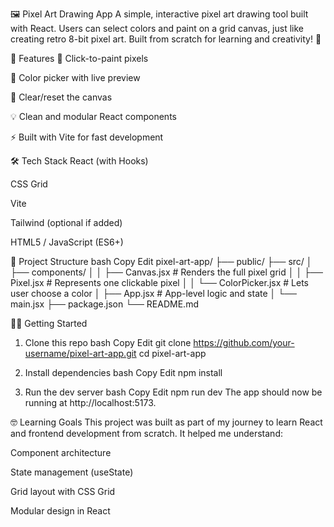 🖼️ Pixel Art Drawing App
A simple, interactive pixel art drawing tool built with React. Users can select colors and paint on a grid canvas, just like creating retro 8-bit pixel art. Built from scratch for learning and creativity! 🎨


🚀 Features
🎨 Click-to-paint pixels

🌈 Color picker with live preview

🧼 Clear/reset the canvas

💡 Clean and modular React components

⚡ Built with Vite for fast development

🛠️ Tech Stack
React (with Hooks)

CSS Grid

Vite

Tailwind (optional if added)

HTML5 / JavaScript (ES6+)

📂 Project Structure
bash
Copy
Edit
pixel-art-app/
├── public/
├── src/
│   ├── components/
│   │   ├── Canvas.jsx       # Renders the full pixel grid
│   │   ├── Pixel.jsx        # Represents one clickable pixel
│   │   └── ColorPicker.jsx  # Lets user choose a color
│   ├── App.jsx              # App-level logic and state
│   └── main.jsx
├── package.json
└── README.md

🧑‍💻 Getting Started
1. Clone this repo
bash
Copy
Edit
git clone https://github.com/your-username/pixel-art-app.git
cd pixel-art-app

3. Install dependencies
bash
Copy
Edit
npm install

5. Run the dev server
bash
Copy
Edit
npm run dev
The app should now be running at http://localhost:5173.

🤓 Learning Goals
This project was built as part of my journey to learn React and frontend development from scratch. It helped me understand:

Component architecture

State management (useState)

Grid layout with CSS Grid

Modular design in React

